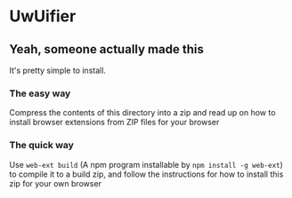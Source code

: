 # UwUifier
## Yeah, someone actually made this

It's pretty simple to install.

### The easy way
Compress the contents of this directory into a zip and read up on how to install browser extensions from ZIP files for your browser

### The quick way
Use `web-ext build` (A npm program installable by `npm install -g web-ext`) to compile it to a build zip, and follow the instructions for how to install this zip for your own browser